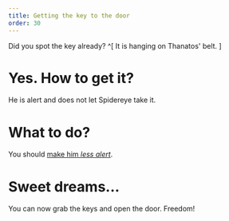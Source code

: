 ```yaml
---
title: Getting the key to the door
order: 30
---
```


Did you spot the key already? ^[ It is hanging on Thanatos' belt. ]

# Yes. How to get it?
He is alert and does not let Spidereye take it.

# What to do?
You should [make him _less alert_](thanatos_sleep/index.md).

# Sweet dreams...
You can now grab the keys and open the door. Freedom!
